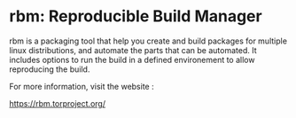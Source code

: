 rbm: Reproducible Build Manager
===============================

rbm is a packaging tool that help you create and build packages for
multiple linux distributions, and automate the parts that can be
automated. It includes options to run the build in a defined environement
to allow reproducing the build.

For more information, visit the website :

  https://rbm.torproject.org/


